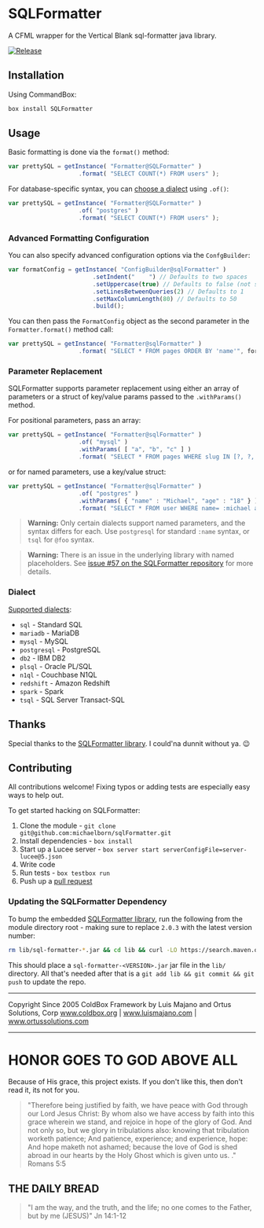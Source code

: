 # SQLFormatter

A CFML wrapper for the Vertical Blank sql-formatter java library.

[![Release](https://github.com/michaelborn/SQLFormatter/actions/workflows/ci.yml/badge.svg)](https://github.com/michaelborn/SQLFormatter/actions/workflows/ci.yml)

## Installation

Using CommandBox:

```js
box install SQLFormatter
```

## Usage

Basic formatting is done via the `format()` method:

```js
var prettySQL = getInstance( "Formatter@SQLFormatter" )
                    .format( "SELECT COUNT(*) FROM users" );
```

For database-specific syntax, you can [choose a dialect](#dialect) using `.of()`:

```js
var prettySQL = getInstance( "Formatter@SQLFormatter" )
                    .of( "postgres" )
                    .format( "SELECT COUNT(*) FROM users" );
```

### Advanced Formatting Configuration

You can also specify advanced configuration options via the `ConfgBuilder`:

```js
var formatConfig = getInstance( "ConfigBuilder@sqlFormatter" )
                        .setIndent("    ") // Defaults to two spaces
                        .setUppercase(true) // Defaults to false (not safe to use when SQL dialect has case-sensitive identifiers)
                        .setLinesBetweenQueries(2) // Defaults to 1
                        .setMaxColumnLength(80) // Defaults to 50
                        .build();
```

You can then pass the `FormatConfig` object as the second parameter in the `Formatter.format()` method call:

```js
var prettySQL = getInstance( "Formatter@sqlFormatter" )
                    .format( "SELECT * FROM pages ORDER BY 'name'", formatConfig );
```

### Parameter Replacement

SQLFormatter supports parameter replacement using either an array of parameters or a struct of key/value params passed to the `.withParams()` method.

For positional parameters, pass an array:

```js
var prettySQL = getInstance( "Formatter@sqlFormatter" )
                    .of( "mysql" )
                    .withParams( [ "a", "b", "c" ] )
                    .format( "SELECT * FROM pages WHERE slug IN [?, ?, ?]" );
```

or for named parameters, use a key/value struct:

```js
var prettySQL = getInstance( "Formatter@sqlFormatter" )
                    .of( "postgres" )
                    .withParams( { "name" : "Michael", "age" : "18" } )
                    .format( "SELECT * FROM user WHERE name= :michael and age= :age" );
```

> **Warning:** Only certain dialects support named parameters, and the syntax differs for each. Use `postgresql` for standard `:name` syntax, or `tsql` for `@foo` syntax.

> **Warning:** There is an issue in the underlying library with named placeholders. See [issue #57 on the SQLFormatter repository](https://github.com/vertical-blank/sql-formatter/issues/57) for more details.

### Dialect

[Supported dialects](https://github.com/vertical-blank/sql-formatter#dialect):

* `sql` - Standard SQL
* `mariadb` - MariaDB
* `mysql` - MySQL
* `postgresql` - PostgreSQL
* `db2` - IBM DB2
* `plsql` - Oracle PL/SQL
* `n1ql` - Couchbase N1QL
* `redshift` - Amazon Redshift
* `spark` - Spark
* `tsql` - SQL Server Transact-SQL

## Thanks

Special thanks to the [SQLFormatter library](https://github.com/vertical-blank/sql-formatter). I could'na dunnit without ya. 😉

## Contributing

All contributions welcome! Fixing typos or adding tests are especially easy ways to help out.

To get started hacking on SQLFormatter:

1. Clone the module - `git clone git@github.com:michaelborn/sqlFormatter.git`
2. Install dependencies - `box install`
3. Start up a Lucee server - `box server start serverConfigFile=server-lucee@5.json`
4. Write code
5. Run tests - `box testbox run`
6. Push up a [pull request](https://github.com/michaelborn/sqlFormatter/pulls)

### Updating the SQLFormatter Dependency

To bump the embedded [SQLFormatter library](https://github.com/vertical-blank/sql-formatter), run the following from the module directory root - making sure to replace `2.0.3` with the latest version number:

```bash
rm lib/sql-formatter-*.jar && cd lib && curl -LO https://search.maven.org/remotecontent?filepath=com/github/vertical-blank/sql-formatter/2.0.3/sql-formatter-2.0.3.jar
```

This should place a `sql-formatter-<VERSION>.jar` jar file in the `lib/` directory. All that's needed after that is a `git add lib && git commit && git push` to update the repo.

********************************************************************************
Copyright Since 2005 ColdBox Framework by Luis Majano and Ortus Solutions, Corp
www.coldbox.org | www.luismajano.com | www.ortussolutions.com
********************************************************************************

# HONOR GOES TO GOD ABOVE ALL

Because of His grace, this project exists. If you don't like this, then don't read it, its not for you.

>"Therefore being justified by faith, we have peace with God through our Lord Jesus Christ:
By whom also we have access by faith into this grace wherein we stand, and rejoice in hope of the glory of God.
And not only so, but we glory in tribulations also: knowing that tribulation worketh patience;
And patience, experience; and experience, hope:
And hope maketh not ashamed; because the love of God is shed abroad in our hearts by the
Holy Ghost which is given unto us. ." Romans 5:5

## THE DAILY BREAD

> "I am the way, and the truth, and the life; no one comes to the Father, but by me (JESUS)" Jn 14:1-12